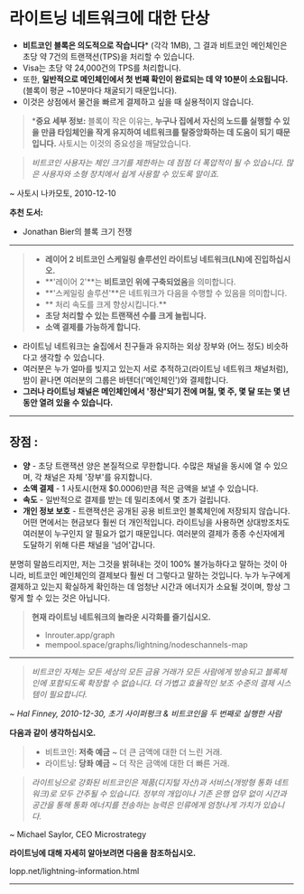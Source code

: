 # 라이트닝 네트워크에 대한 단상
* **비트코인 블록은 의도적으로 작습니다*** (각각 1MB),
그 결과 비트코인 메인체인은 초당 약 7건의 트랜잭션(TPS)을 처리할 수 있습니다.
* Visa는 초당 약 24,000건의 TPS를 처리합니다.
* 또한, **일반적으로 메인체인에서 첫 번째 확인이 완료되는 데 약 10분이 소요됩니다.**
(블록이 평균 ~10분마다 채굴되기 때문입니다).
* 이것은 상점에서 물건을 빠르게 결제하고 싶을 때 실용적이지 않습니다.

> ***중요 세부 정보:** 블록이 작은 이유는,
**누구나 집에서 자신의 노드를 실행할 수 있을 만큼 타임체인을 작게 유지하여 네트워크를 탈중앙화하는 데 도움이 되기 때문입니다.** 사토시는 이것의 중요성을 깨달았습니다.

>*비트코인 사용자는 체인 크기를 제한하는 데 점점 더 폭압적이 될 수 있습니다.
많은 사용자와 소형 장치에서 쉽게 사용할 수 있도록 말이죠.*

~ 사토시 나카모토, 2010-12-10

**추천 도서:**
* Jonathan Bier의 블록 크기 전쟁
---

>* **레이어 2 비트코인 스케일링 솔루션인 라이트닝 네트워크(LN)에 진입하십시오.**
>* **'레이어 2'**는 **비트코인 위에 구축되었음**을 의미합니다.
>* **'스케일링 솔루션'**은 네트워크가 다음을 수행할 수 있음을 의미합니다.
>* ** 처리 속도를 크게 향상시킵니다.**
>* **초당 처리할 수 있는 트랜잭션 수를 크게 늘립니다.**
>* **소액 결제를 가능하게 합니다.**

* 라이트닝 네트워크는 술집에서 친구들과 유지하는 외상 장부와 (어느 정도) 비슷하다고 생각할 수 있습니다.
* 여러분은 누가 얼마를 빚지고 있는지 서로 추적하고(라이트닝 네트워크 채널처럼), 밤이 끝나면 여러분의 그룹은 바텐더('메인체인')와 결제합니다.
* **그러나 라이트닝 채널은 메인체인에서 '정산'되기 전에 며칠, 몇 주, 몇 달 또는 몇 년 동안 열려 있을 수 있습니다.**

---
## 장점 :
* **양** - 초당 트랜잭션 양은 본질적으로 무한합니다. 수많은 채널을 동시에 열 수 있으며, 각 채널은 자체 '장부'를 유지합니다.
* **소액 결제** - 1 사토시(현재 $0.0006)만큼 적은 금액을 보낼 수 있습니다.
* **속도** - 일반적으로 결제를 받는 데 밀리초에서 몇 초가 걸립니다.
* **개인 정보 보호** - 트랜잭션은 공개된 공용 비트코인 블록체인에 저장되지 않습니다. 어떤 면에서는 현금보다 훨씬 더 개인적입니다. 라이트닝을 사용하면 상대방조차도 여러분이 누구인지 알 필요가 없기 때문입니다. 여러분의 결제가 종종 수신자에게 도달하기 위해 다른 채널을 '넘어'갑니다.

분명히 말씀드리지만, 저는 그것을 밝혀내는 것이 100% 불가능하다고 말하는 것이 아니라, 비트코인 메인체인의 결제보다 훨씬 더 그렇다고 말하는 것입니다.
누가 누구에게 결제하고 있는지 확실하게 확인하는 데 엄청난 시간과 에너지가 소요될 것이며, 항상 그렇게 할 수 있는 것은 아닙니다.

>**현재 라이트닝 네트워크의 놀라운 시각화를 즐기십시오.**
>* lnrouter.app/graph
>* mempool.space/graphs/lightning/nodeschannels-map

---

>*비트코인 자체는 모든
세상의 모든 금융 거래가 모든 사람에게 방송되고
블록체인에 포함되도록 확장할 수 없습니다.
더 가볍고
효율적인 보조 수준의 결제 시스템이 필요합니다.*

*~ Hal Finney, 2010-12-30, 초기 사이퍼펑크
& 비트코인을 두 번째로 실행한 사람*

**다음과 같이 생각하십시오.**
>* 비트코인: **저축 예금** ~ 더 큰 금액에 대한 더 느린 거래.
>* 라이트닝: **당좌 예금** ~ 더 작은 금액에 대한 더 빠른 거래.


>*라이트닝으로 강화된 비트코인은 제품(디지털 자산)과 서비스(개방형 통화 네트워크)로 모두 간주될 수 있습니다. 정부의 개입이나
기존 은행 업무 없이 시간과 공간을 통해 통화 에너지를 전송하는 능력은 인류에게 엄청나게 가치가 있습니다.*

~ Michael Saylor, CEO
Microstrategy

**라이트닝에 대해 자세히 알아보려면 다음을 참조하십시오.**

lopp.net/lightning-information.html

---
